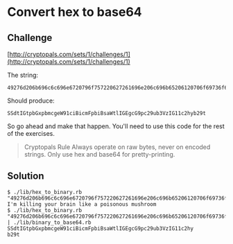 # Convert hex to base64

## Challenge

[http://cryptopals.com/sets/1/challenges/1](http://cryptopals.com/sets/1/challenges/1)

The string:
```
49276d206b696c6c696e6720796f757220627261696e206c696b65206120706f69736f6e6f7573206d757368726f6f6d
```

Should produce:
```
SSdtIGtpbGxpbmcgeW91ciBicmFpbiBsaWtlIGEgcG9pc29ub3VzIG11c2hyb29t
```

So go ahead and make that happen. You'll need to use this code for the rest of the exercises.


> Cryptopals Rule
Always operate on raw bytes, never on encoded strings. Only use hex and base64 for pretty-printing.

## Solution
```
$ ./lib/hex_to_binary.rb "49276d206b696c6c696e6720796f757220627261696e206c696b65206120706f69736f6e6f7573206d757368726f6f6d"
I'm killing your brain like a poisonous mushroom
$ ./lib/hex_to_binary.rb "49276d206b696c6c696e6720796f757220627261696e206c696b65206120706f69736f6e6f7573206d757368726f6f6d" | ./lib/binary_to_base64.rb
SSdtIGtpbGxpbmcgeW91ciBicmFpbiBsaWtlIGEgcG9pc29ub3VzIG11c2hy
b29t
```
